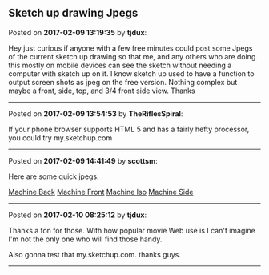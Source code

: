 ## Sketch up drawing Jpegs
Posted on **2017-02-09 13:19:35** by **tjdux**:

Hey just curious if anyone with a few free minutes could post some Jpegs of the current sketch up drawing so that me, and any others who are doing this mostly on mobile devices can see the sketch without needing a computer with sketch up on it.  I know sketch up used to have a function to output screen shots as jpeg on the free version.   Nothing complex but maybe a front, side, top, and 3/4 front side view.   Thanks

---

Posted on **2017-02-09 13:54:53** by **TheRiflesSpiral**:

If your phone browser supports HTML 5 and has a fairly hefty processor, you could try my.sketchup.com

---

Posted on **2017-02-09 14:41:49** by **scottsm**:

Here are some quick jpegs.

 [Machine Back](/images/vr/vrwe_machineback.jpg.jpg) [Machine Front](/images/yd/yd7n_machinefront.jpg.jpg) [Machine Iso](/images/il/ilyr_machineiso.jpg.jpg) [Machine Side](/images/r7/r7hs_machineside.jpg.jpg)

---

Posted on **2017-02-10 08:25:12** by **tjdux**:

Thanks a ton for those.  With how popular movie Web use is I can't imagine I'm not the only one who will find those handy.  



Also gonna test that my.sketchup.com. thanks guys.

---

